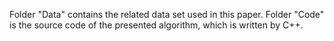 Folder "Data" contains the related data set used in this paper.
Folder "Code" is the source code of the presented algorithm, which is written by C++.
